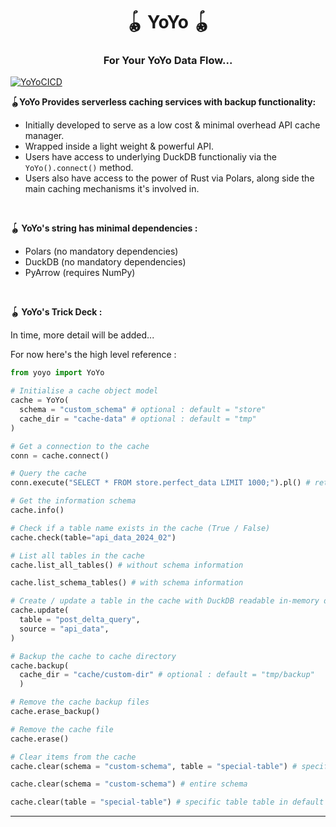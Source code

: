 <h1 align="center">🪀 YoYo 🪀</h1>

<h3 align="center"><b>For Your YoYo Data Flow...</b></h3>

[![YoYoCICD](https://github.com/DNYFZR/YoYo/actions/workflows/build.yaml/badge.svg)](https://github.com/DNYFZR/YoYo/actions/workflows/build.yaml)

**🪀YoYo Provides serverless caching services with backup functionality:**

- Initially developed to serve as a low cost & minimal overhead API cache manager.
- Wrapped inside a light weight & powerful API.
- Users have access to underlying DuckDB functionaliy via the ```YoYo().connect()``` method.
- Users also have access to the power of Rust via Polars, along side the main caching mechanisms it's involved in.

<br>

**🪀 YoYo's string has minimal dependencies :**

- Polars (no mandatory dependencies)
- DuckDB (no mandatory dependencies)
- PyArrow (requires NumPy)

<br>

**🪀 YoYo's Trick Deck :**

In time, more detail will be added...

For now here's the high level reference :

```py
from yoyo import YoYo

# Initialise a cache object model
cache = YoYo(
  schema = "custom_schema" # optional : default = "store"
  cache_dir = "cache-data" # optional : default = "tmp"
)

# Get a connection to the cache
conn = cache.connect()

# Query the cache
conn.execute("SELECT * FROM store.perfect_data LIMIT 1000;").pl() # returns Polars DataFrame

# Get the information schema
cache.info()

# Check if a table name exists in the cache (True / False)
cache.check(table="api_data_2024_02")

# List all tables in the cache 
cache.list_all_tables() # without schema information

cache.list_schema_tables() # with schema information

# Create / update a table in the cache with DuckDB readable in-memory data
cache.update(
  table = "post_delta_query",
  source = "api_data", 
) 

# Backup the cache to cache directory 
cache.backup(
  cache_dir = "cache/custom-dir" # optional : default = "tmp/backup"
  )

# Remove the cache backup files
cache.erase_backup()

# Remove the cache file
cache.erase()

# Clear items from the cache
cache.clear(schema = "custom-schema", table = "special-table") # specific schema table

cache.clear(schema = "custom-schema") # entire schema

cache.clear(table = "special-table") # specific table table in default schema ("store")


```

---
